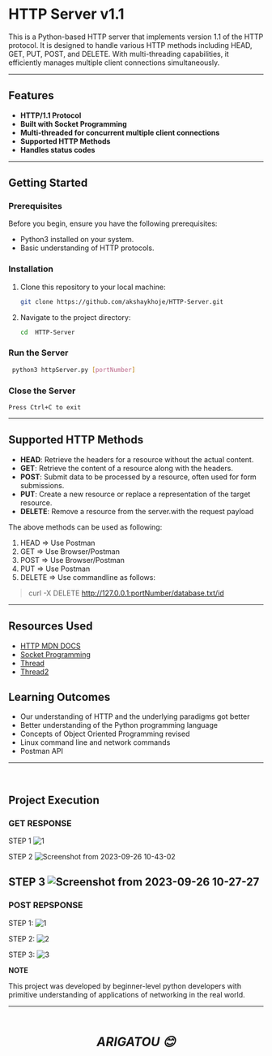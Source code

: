 # HTTP Server v1.1


This is a Python-based HTTP server that implements version 1.1 of the HTTP protocol. It is designed to handle various HTTP methods including HEAD, GET, PUT, POST, and DELETE. With multi-threading capabilities, it efficiently manages multiple client connections simultaneously.

---

## Features

- **HTTP/1.1 Protocol**
- **Built with Socket Programming**
- **Multi-threaded for concurrent multiple client connections**
- **Supported HTTP Methods**
- **Handles status codes**

---

## Getting Started

### **Prerequisites**

Before you begin, ensure you have the following prerequisites:

- Python3 installed on your system.
- Basic understanding of HTTP protocols.

### **Installation**

1. Clone this repository to your local machine:

    ```bash
    git clone https://github.com/akshaykhoje/HTTP-Server.git
    ```

2. Navigate to the project directory:

    ```bash
    cd  HTTP-Server
    ```

###  **Run the Server**

   ```bash
    python3 httpServer.py [portNumber]
   ```

### **Close the Server**

```
Press Ctrl+C to exit
```

---

## Supported HTTP Methods

- **HEAD**: Retrieve the headers for a resource without the actual content.
- **GET**: Retrieve the content of a resource along with the headers.
- **POST**: Submit data to be processed by a resource, often used for form submissions.
- **PUT**: Create a new resource or replace a representation of the target resource.
- **DELETE**: Remove a resource from the server.with the request payload

The above methods can be used as following:
1. HEAD => Use Postman
2. GET => Use Browser/Postman
3. POST => Use Browser/Postman
4. PUT => Use Postman
5. DELETE => Use commandline as follows:
> curl -X DELETE http://127.0.0.1:portNumber/database.txt/id

---

## Resources Used

- [HTTP MDN DOCS](https://developer.mozilla.org/en-US/docs/Web/HTTP/Methods)
- [Socket Programming](https://realpython.com/python-sockets/)
- [Thread](https://stackoverflow.com/questions/5882362/thread-start-new-thread-vs-threading-thread-start)
- [Thread2](https://python-course.eu/applications-python/threads.php)

## Learning Outcomes

- Our understanding of HTTP and the underlying paradigms got better
- Better understanding  of the Python programming language
- Concepts of Object Oriented Programming revised
- Linux command line and network commands
- Postman API

---
<br>

## Project Execution

### GET RESPONSE 
STEP 1
![1](https://github.com/shrirang010/HTTP-Server/assets/103894310/7fc27201-586a-41d8-8241-7e59efe4bc38)

STEP 2
![Screenshot from 2023-09-26 10-43-02](https://github.com/shrirang010/HTTP-Server/assets/103894310/7f9cc6df-fbb5-45ef-a570-d7ecc1725815)

STEP 3
![Screenshot from 2023-09-26 10-27-27](https://github.com/shrirang010/HTTP-Server/assets/103894310/4cf4dd5f-8090-47b8-945e-0d88cbc07c9c)
---
### POST REPSPONSE
STEP 1:
![1](https://github.com/shrirang010/HTTP-Server/assets/103894310/7fc27201-586a-41d8-8241-7e59efe4bc38)

STEP 2:
![2](https://github.com/shrirang010/HTTP-Server/assets/103894310/dd3f9922-011e-48dc-9ad6-1f935822b7f9)

STEP 3:
![3](https://github.com/shrirang010/HTTP-Server/assets/103894310/b30e60d4-32da-494a-bf32-344ebd16b5a6)


**NOTE**

This project was developed by beginner-level python developers with primitive understanding of applications of networking in the real world.

--- 
<br>
        
<p style="text-align: center; font-size: 24px; font-weight: bold; font-style:italic">ARIGATOU 😊</p>
